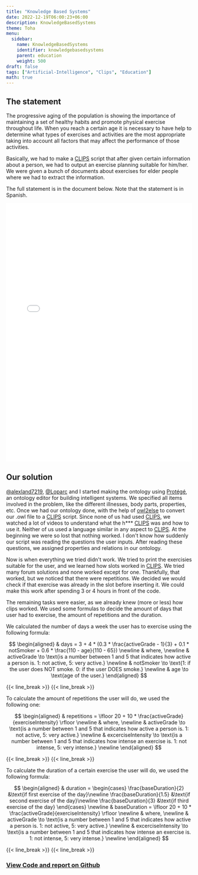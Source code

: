 ```yaml
---
title: "Knowledge Based Systems"
date: 2022-12-19T06:00:23+06:00
description: KnowledgeBasedSystems
theme: Toha
menu:
  sidebar:
    name: KnowledgeBasedSystems
    identifier: knowledgebasedsystems
    parent: education
    weight: 500
draft: false
tags: ["Artificial-Intelligence", "Clips", "Education"]
math: true
---
```


## The statement
The progressive aging of the population is showing the importance of maintaining a set of healthy habits and promote physical exercise throughout life. When you reach a certain age it is necessary to have help to determine what types of exercises and activities are the most appropriate taking into account all factors that may affect the performance of those activities.

Basically, we had to make a [CLIPS](https://clipsrules.net/) script that after given certain information about a person, we had to output an exercise planning suitable for him/her. We were given a bunch of documents about exercises for elder people where we had to extract the information. 

The full statement is in the document below. Note that the statement is in Spanish.

<embed src="PracticaSBC.pdf" width="100%" height="700" type="application/pdf">

## Our solution
[@alexland7219](https://github.com/alexland7219), [@Loparc](https://github.com/Loparc) and I started making the ontology using [Protégé](https://protege.stanford.edu/), an ontology editor for building intelligent systems. We specified all items involved in the problem, like the different illnesses, body parts, properties, etc. Once we had our ontology done, with the help of [owl2else](https://pypi.org/project/owl2else/) to convert our .owl file to a [CLIPS](https://clipsrules.net/) script. Since none of us had used [CLIPS](https://clipsrules.net/), we watched a lot of videos to understand what the h*** [CLIPS](https://clipsrules.net/) was and how to use it. Neither of us used a language similar in any aspect to [CLIPS](https://clipsrules.net/). At the beginning we were so lost that nothing worked. I don't know how suddenly our script was reading the questions the user inputs. After reading these questions, we assigned properties and relations in our ontology.

Now is when everything we tried didn't work. We tried to print the exercisies suitable for the user, and we learned how slots worked in [CLIPS](https://clipsrules.net/). We tried many forum solutions and none worked except for one. Thankfully, that worked, but we noticed that there were repetitions. We decided we would check if that exercise was already in the slot before inserting it. We could make this work after spending 3 or 4 hours in front of the code. 

The remaining tasks were easier, as we already knew (more or less) how clips worked. We used some formulas to decide the amount of days that user had to exercise, the amount of repetitions and the duration.

We calculated the number of days a week the user has to exercise using the following formula:

$$
\begin{aligned}
& days = 3 + 4 * (0.3 * \frac{activeGrade - 1}{3} + 0.1 * notSmoker + 0.6 * \frac{110 - age}{110 - 65}) \newline
& where, \newline
& activeGrade \to \text{is a number between 1 and 5 that indicates how active a person is. 1: not active, 5: very active.} \newline
& notSmoker \to \text{1: if the user does NOT smoke. 0: if the user DOES smoke.} \newline
& age \to \text{age of the user.}
\end{aligned}
$$

{{< line_break >}}
{{< line_break >}}

To calculate the amount of repetitions the user will do, we used the following one:

$$
\begin{aligned}
& repetitions = \lfloor 20 + 10 * \frac{activeGrade}{exerciseIntensity} \rfloor \newline
& where, \newline
& activeGrade \to \text{is a number between 1 and 5 that indicates how active a person is. 1: not active, 5: very active.} \newline
& excerciseIntensity \to \text{is a number between 1 and 5 that indicates how intense an exercise is. 1: not intense, 5: very intense.} \newline
\end{aligned}
$$

{{< line_break >}}
{{< line_break >}}

To calculate the duration of a certain exercise the user will do, we used the following formula:

$$
\begin{aligned}
& duration = 
 \begin{cases}
 \frac{baseDuration}{2} &\text{if first exercise of the day}\newline
  \frac{baseDuration}{1.5} &\text{if second exercise of the day}\newline
   \frac{baseDuration}{3} &\text{if third exercise of the day}
 \end{cases} \newline
 & baseDuration = \lfloor 20 + 10 * \frac{activeGrade}{exerciseIntensity} \rfloor \newline
 & where, \newline
& activeGrade \to \text{is a number between 1 and 5 that indicates how active a person is. 1: not active, 5: very active.} \newline
& excerciseIntensity \to \text{is a number between 1 and 5 that indicates how intense an exercise is. 1: not intense, 5: very intense.} \newline
\end{aligned}
$$

{{< line_break >}}
{{< line_break >}}

### [View Code and report on <i class="fab fa-github"></i>Github](https://github.com/BernatBC/KnowledgeBasedSystems) 
